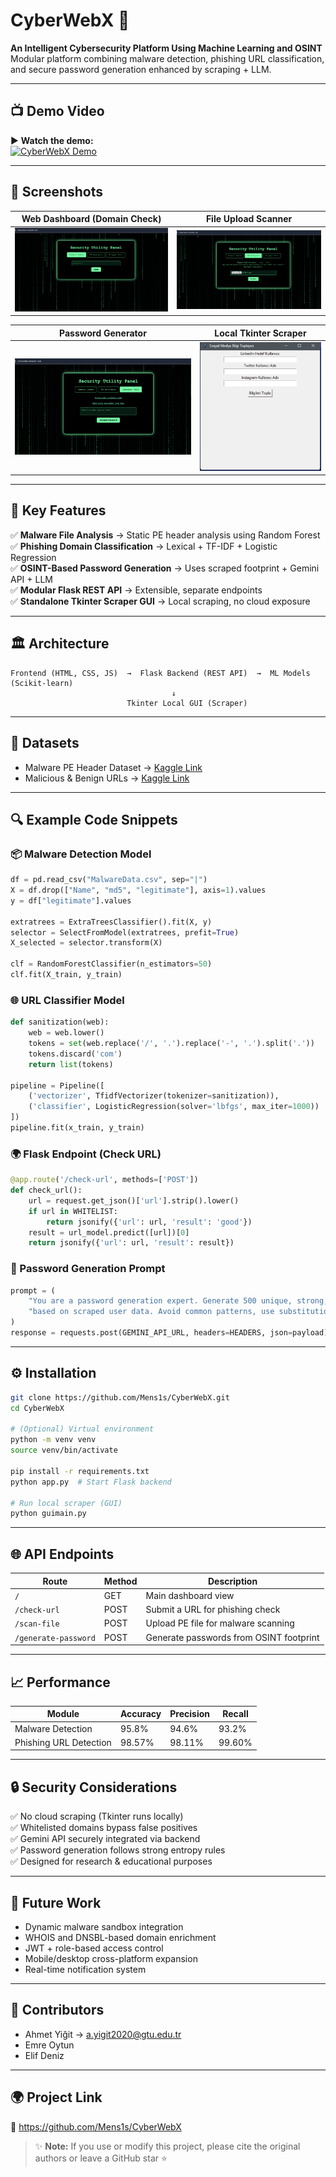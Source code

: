 
# CyberWebX 🚀

**An Intelligent Cybersecurity Platform Using Machine Learning and OSINT**  
Modular platform combining malware detection, phishing URL classification, and secure password generation enhanced by scraping + LLM.


---

## 📺 Demo Video

▶ **Watch the demo:**  
[![CyberWebX Demo](https://img.youtube.com/vi/vsUeiiuE0kg/0.jpg)](https://www.youtube.com/watch?v=vsUeiiuE0kg)

---

## 📸 Screenshots

| Web Dashboard (Domain Check) | File Upload Scanner |
|-----------------------------|---------------------|
| ![Domain Check](https://raw.githubusercontent.com/Mens1s/CyberWebX/refs/heads/main/raw/main/assets/domain_check.png) | ![File Scanner](https://raw.githubusercontent.com/Mens1s/CyberWebX/refs/heads/main/raw/main/assets/file_scan.png) |

| Password Generator | Local Tkinter Scraper |
|--------------------|-----------------------|
| ![Password Generator](https://raw.githubusercontent.com/Mens1s/CyberWebX/refs/heads/main/raw/main/assets/password_generator.png) | ![Tkinter Scraper](https://raw.githubusercontent.com/Mens1s/CyberWebX/refs/heads/main/raw/main/assets/scraper.png) |

---

## 🌟 Key Features

✅ **Malware File Analysis** → Static PE header analysis using Random Forest  
✅ **Phishing Domain Classification** → Lexical + TF-IDF + Logistic Regression  
✅ **OSINT-Based Password Generation** → Uses scraped footprint + Gemini API + LLM  
✅ **Modular Flask REST API** → Extensible, separate endpoints  
✅ **Standalone Tkinter Scraper GUI** → Local scraping, no cloud exposure

---

## 🏛️ Architecture

```
Frontend (HTML, CSS, JS)  →  Flask Backend (REST API)  →  ML Models (Scikit-learn)
                                    ↓
                          Tkinter Local GUI (Scraper)
```

---

## 💾 Datasets

- Malware PE Header Dataset → [Kaggle Link](https://www.kaggle.com/datasets/dscclass/malware)
- Malicious & Benign URLs → [Kaggle Link](https://www.kaggle.com/datasets/samahsadiq/benign-and-malicious-urls)

---

## 🔍 Example Code Snippets

### 📦 Malware Detection Model

```python
df = pd.read_csv("MalwareData.csv", sep="|")
X = df.drop(["Name", "md5", "legitimate"], axis=1).values
y = df["legitimate"].values

extratrees = ExtraTreesClassifier().fit(X, y)
selector = SelectFromModel(extratrees, prefit=True)
X_selected = selector.transform(X)

clf = RandomForestClassifier(n_estimators=50)
clf.fit(X_train, y_train)
```

### 🌐 URL Classifier Model

```python
def sanitization(web):
    web = web.lower()
    tokens = set(web.replace('/', '.').replace('-', '.').split('.'))
    tokens.discard('com')
    return list(tokens)

pipeline = Pipeline([
    ('vectorizer', TfidfVectorizer(tokenizer=sanitization)),
    ('classifier', LogisticRegression(solver='lbfgs', max_iter=1000))
])
pipeline.fit(x_train, y_train)
```

### 🌍 Flask Endpoint (Check URL)

```python
@app.route('/check-url', methods=['POST'])
def check_url():
    url = request.get_json()['url'].strip().lower()
    if url in WHITELIST:
        return jsonify({'url': url, 'result': 'good'})
    result = url_model.predict([url])[0]
    return jsonify({'url': url, 'result': result})
```

### 🔐 Password Generation Prompt

```python
prompt = (
    "You are a password generation expert. Generate 500 unique, strong, and memorable passwords "
    "based on scraped user data. Avoid common patterns, use substitutions, camelCase, symbols."
)
response = requests.post(GEMINI_API_URL, headers=HEADERS, json=payload)
```

---

## ⚙️ Installation

```bash
git clone https://github.com/Mens1s/CyberWebX.git
cd CyberWebX

# (Optional) Virtual environment
python -m venv venv
source venv/bin/activate

pip install -r requirements.txt
python app.py  # Start Flask backend

# Run local scraper (GUI)
python guimain.py
```

---

## 🌐 API Endpoints

| Route                  | Method | Description                                |
|------------------------|--------|------------------------------------------|
| `/`                   | GET    | Main dashboard view                      |
| `/check-url`          | POST   | Submit a URL for phishing check          |
| `/scan-file`          | POST   | Upload PE file for malware scanning      |
| `/generate-password`  | POST   | Generate passwords from OSINT footprint  |

---

## 📈 Performance

| Module                   | Accuracy  | Precision | Recall  |
|--------------------------|-----------|-----------|---------|
| Malware Detection        | 95.8%     | 94.6%     | 93.2%  |
| Phishing URL Detection   | 98.57%    | 98.11%    | 99.60% |

---

## 🔒 Security Considerations

✅ No cloud scraping (Tkinter runs locally)  
✅ Whitelisted domains bypass false positives  
✅ Gemini API securely integrated via backend  
✅ Password generation follows strong entropy rules  
✅ Designed for research & educational purposes

---

## 🔧 Future Work

- Dynamic malware sandbox integration  
- WHOIS and DNSBL-based domain enrichment  
- JWT + role-based access control  
- Mobile/desktop cross-platform expansion  
- Real-time notification system

---

## 👥 Contributors

- Ahmet Yiğit → a.yigit2020@gtu.edu.tr  
- Emre Oytun  
- Elif Deniz

---

## 🌍 Project Link

🔗 https://github.com/Mens1s/CyberWebX

> ✨ **Note:** If you use or modify this project, please cite the original authors or leave a GitHub star ⭐
